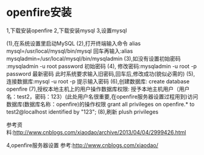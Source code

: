 # openfire安装

1,下载安装openfire
2,下载安装mysql
3,设置mysql

(1),在系统设置里启动MySQL
(2),打开终端输入命令 alias mysql=/usr/local/mysql/bin/mysql
回车再输入:alias mysqladmin=/usr/local/mysql/bin/mysqladmin
(3),如没有设置初始密码 :mysqladmin -u root password 初始密码
(4), 修改密码:mysqladmin -u root -p  password 最新密码
此时系统要求输入旧密码,回车后,修改成功(貌似必需的)
(5),连接数据库:mysql -u root -p 提示输入密码
(6),创建数据库: create database openfire
(7),授权本地主机上的用户操作数据库权限: 授予本地主机用户（用户名：test2，密码：123）(此处用户名很重要,在openfire服务器设置过程用到)访问数据库(数据库名称：openfire)的操作权限
grant all privileges on openfire.* to test2@localhost identified by "123";
(8),刷新 plush privileges

参考资料:http://www.cnblogs.com/xiaodao/archive/2013/04/04/2999426.html

4,openfire服务器设置
参考:http://www.cnblogs.com/xiaodao/


